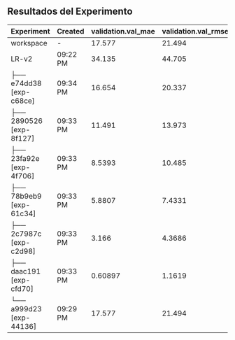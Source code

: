 ## Resultados del Experimento
| Experiment              | Created   | validation.val_mae   | validation.val_rmse   | validation.val_r2   | test.test_mae   | test.test_rmse   | test.test_r2   | featurize.rul_clip   |
|-------------------------|-----------|----------------------|-----------------------|---------------------|-----------------|------------------|----------------|----------------------|
| workspace               | -         | 17.577               | 21.494                | 0.73382             | 17.615          | 21.895           | 0.7224         | 125                  |
| LR-v2                   | 09:22 PM  | 34.135               | 44.705                | 0.57859             | 25.536          | 31.95            | 0.40888        | -                    |
| ├── e74dd38 [exp-c68ce] | 09:34 PM  | 16.654               | 20.337                | 0.73948             | 17.764          | 21.923           | 0.72169        | 120                  |
| ├── 2890526 [exp-8f127] | 09:33 PM  | 11.491               | 13.973                | 0.75686             | 22.624          | 27.397           | 0.56534        | 90                   |
| ├── 23fa92e [exp-4f706] | 09:33 PM  | 8.5393               | 10.485                | 0.7387              | 29.606          | 36.126           | 0.24426        | 70                   |
| ├── 78b9eb9 [exp-61c34] | 09:33 PM  | 5.8807               | 7.4331                | 0.6744              | 39.514          | 47.886           | -0.32785       | 50                   |
| ├── 2c7987c [exp-c2d98] | 09:33 PM  | 3.166                | 4.3686                | 0.53095             | 51.174          | 61.888           | -1.218         | 30                   |
| ├── daac191 [exp-cfd70] | 09:33 PM  | 0.60897              | 1.1619                | 0.2456              | 65.986          | 77.671           | -2.4935        | 10                   |
| └── a999d23 [exp-44136] | 09:29 PM  | 17.577               | 21.494                | 0.73382             | 17.615          | 21.895           | 0.7224         | 125                  |


